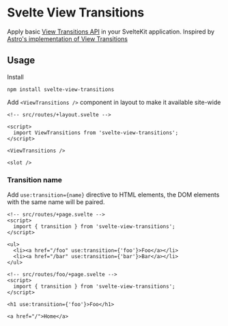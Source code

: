 # Svelte View Transitions

Apply basic [View Transitions API](https://developer.mozilla.org/en-US/docs/Web/API/View_Transitions_API) in your SvelteKit application. Inspired by [Astro's implementation of View Transitions](https://docs.astro.build/en/guides/view-transitions)

## Usage

Install

```shell
npm install svelte-view-transitions
```

Add `<ViewTransitions />` component in layout to make it available site-wide

```svelte
<!-- src/routes/+layout.svelte -->

<script>
  import ViewTransitions from 'svelte-view-transitions';
</script>

<ViewTransitions />

<slot />
```

### Transition name

Add `use:transition={name}` directive to HTML elements, the DOM elements with the same name will be paired.

```svelte
<!-- src/routes/+page.svelte -->
<script>
  import { transition } from 'svelte-view-transitions';
</script>

<ul>
  <li><a href="/foo" use:transition={'foo'}>Foo</a></li>
  <li><a href="/bar" use:transition={'bar'}>Bar</a></li>
</ul>

<!-- src/routes/foo/+page.svelte -->
<script>
  import { transition } from 'svelte-view-transitions';
</script>

<h1 use:transition={'foo'}>Foo</h1>

<a href="/">Home</a>
```
